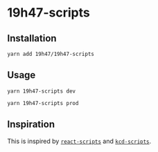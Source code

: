 # 19h47-scripts

## Installation

```
yarn add 19h47/19h47-scripts  
```

## Usage

```
yarn 19h47-scripts dev
```

```
yarn 19h47-scripts prod
```

## Inspiration

This is inspired by [`react-scripts`](https://github.com/facebook/create-react-app/tree/main/packages/react-scripts) and [`kcd-scripts`](https://raw.githubusercontent.com/kentcdodds/kcd-scripts).

